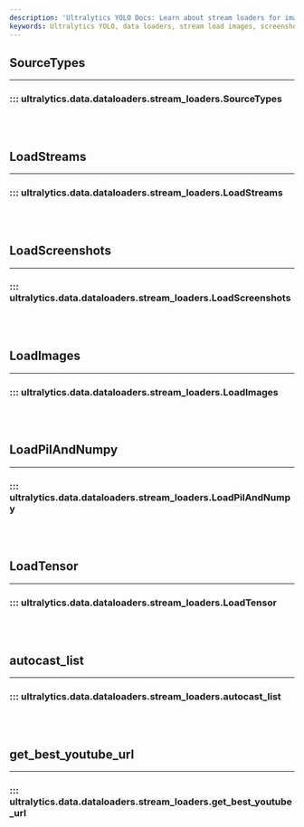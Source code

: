 ```yaml
---
description: 'Ultralytics YOLO Docs: Learn about stream loaders for image and tensor data, as well as autocasting techniques. Check out SourceTypes and more.'
keywords: Ultralytics YOLO, data loaders, stream load images, screenshots, tensor data, autocast list, youtube URL retriever
---
```


## SourceTypes
---
### ::: ultralytics.data.dataloaders.stream_loaders.SourceTypes
<br><br>

## LoadStreams
---
### ::: ultralytics.data.dataloaders.stream_loaders.LoadStreams
<br><br>

## LoadScreenshots
---
### ::: ultralytics.data.dataloaders.stream_loaders.LoadScreenshots
<br><br>

## LoadImages
---
### ::: ultralytics.data.dataloaders.stream_loaders.LoadImages
<br><br>

## LoadPilAndNumpy
---
### ::: ultralytics.data.dataloaders.stream_loaders.LoadPilAndNumpy
<br><br>

## LoadTensor
---
### ::: ultralytics.data.dataloaders.stream_loaders.LoadTensor
<br><br>

## autocast_list
---
### ::: ultralytics.data.dataloaders.stream_loaders.autocast_list
<br><br>

## get_best_youtube_url
---
### ::: ultralytics.data.dataloaders.stream_loaders.get_best_youtube_url
<br><br>
